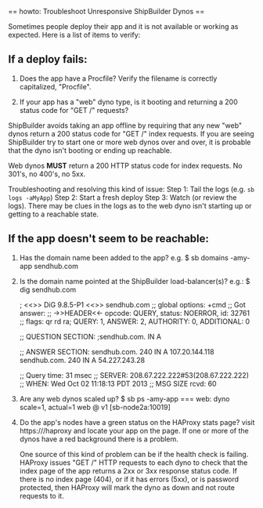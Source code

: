 == howto: Troubleshoot Unresponsive ShipBuilder Dynos ==

Sometimes people deploy their app and it is not available or working as expected.  Here is a list of items to verify:

If a deploy fails:
------------------

1. Does the app have a Procfile?  Verify the filename is correctly capitalized, "Procfile".

2. If your app has a "web" dyno type, is it booting and returning a 200 status code for "GET /" requests?

ShipBuilder avoids taking an app offline by requiring that any new "web" dynos return a 200 status code for "GET /" index requests.  If you are seeing ShipBuilder try to start one or more web dynos over and over, it is probable that the dyno isn't booting or ending up reachable.

Web dynos **MUST** return a 200 HTTP status code for index requests.  No 301's, no 400's, no 5xx.

Troubleshooting and resolving this kind of issue:
   Step 1: Tail the logs (e.g. `sb logs -aMyApp`)
   Step 2: Start a fresh deploy
   Step 3: Watch (or review the logs). There may be clues in the logs as to the web dyno isn't starting up or getting to a reachable state.

If the app doesn't seem to be reachable:
----------------------------------------

1. Has the domain name been added to the app?
    e.g.
    $ sb domains -amy-app
    sendhub.com

2. Is the domain name pointed at the ShipBuilder load-balancer(s)?
    e.g.:
    $ dig sendhub.com

    ; <<>> DiG 9.8.5-P1 <<>> sendhub.com
    ;; global options: +cmd
    ;; Got answer:
    ;; ->>HEADER<<- opcode: QUERY, status: NOERROR, id: 32761
    ;; flags: qr rd ra; QUERY: 1, ANSWER: 2, AUTHORITY: 0, ADDITIONAL: 0

    ;; QUESTION SECTION:
    ;sendhub.com.                  IN        A

    ;; ANSWER SECTION:
    sendhub.com.        240        IN        A        107.20.144.118
    sendhub.com.        240        IN        A        54.227.243.28

    ;; Query time: 31 msec
    ;; SERVER: 208.67.222.222#53(208.67.222.222)
    ;; WHEN: Wed Oct 02 11:18:13 PDT 2013
    ;; MSG SIZE  rcvd: 60

3. Are any web dynos scaled up?
    $ sb ps -amy-app
    === web: dyno scale=1, actual=1
    web @ v1 [sb-node2a:10019]

4. Do the app's nodes have a green status on the HAProxy stats page?
    visit https://<your-load-balancer>/haproxy and locate your app on the page.  If one or more of the dynos have a red background there is a problem.

    One source of this kind of problem can be if the health check is failing.
    HAProxy issues "GET /" HTTP requests to each dyno to check that the index page of the app returns a 2xx or 3xx response status code.  If there is no index page (404), or if it has errors (5xx), or is password protected, then HAProxy will mark the dyno as down and not route requests to it.
